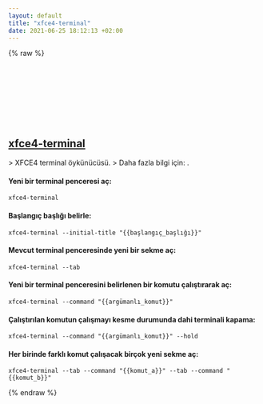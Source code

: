 ```yaml
---
layout: default
title: "xfce4-terminal"
date: 2021-06-25 18:12:13 +02:00
---
```

{% raw %}
<h2 id="xfce4-terminal">
  <a href="/tr/linux/xfce4-terminal.html">xfce4-terminal</a> <a href="#xfce4-terminal"><svg class="icon">
    <use href="/assets/images/unicode_sprite.svg#link" />
  </svg></a>
</h2>
> XFCE4 terminal öykünücüsü.
> Daha fazla bilgi için: <https://docs.xfce.org/apps/xfce4-terminal/start>.

#### Yeni bir terminal penceresi aç:
```shell
xfce4-terminal
```
#### Başlangıç başlığı belirle:
```shell
xfce4-terminal --initial-title "{{başlangıç_başlığı}}"
```
#### Mevcut terminal penceresinde yeni bir sekme aç:
```shell
xfce4-terminal --tab
```
#### Yeni bir terminal penceresini belirlenen bir komutu çalıştırarak aç:
```shell
xfce4-terminal --command "{{argümanlı_komut}}"
```
#### Çalıştırılan komutun çalışmayı kesme durumunda dahi terminali kapama:
```shell
xfce4-terminal --command "{{argümanlı_komut}}" --hold
```
#### Her birinde farklı komut çalışacak birçok yeni sekme aç:
```shell
xfce4-terminal --tab --command "{{komut_a}}" --tab --command "{{komut_b}}"
```
{% endraw %}